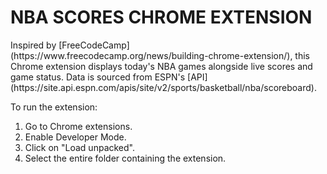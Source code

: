 # NBA SCORES CHROME EXTENSION

<p>Inspired by [FreeCodeCamp](https://www.freecodecamp.org/news/building-chrome-extension/), this Chrome extension displays today's NBA games alongside live scores and game status. Data is sourced from ESPN's [API](https://site.api.espn.com/apis/site/v2/sports/basketball/nba/scoreboard).</p>
<p>To run the extension:
<ol>
 <li> Go to Chrome extensions.</li>
 <li> Enable Developer Mode.</li>
 <li> Click on "Load unpacked".</li>
 <li> Select the entire folder containing the extension.</li></ol></p>